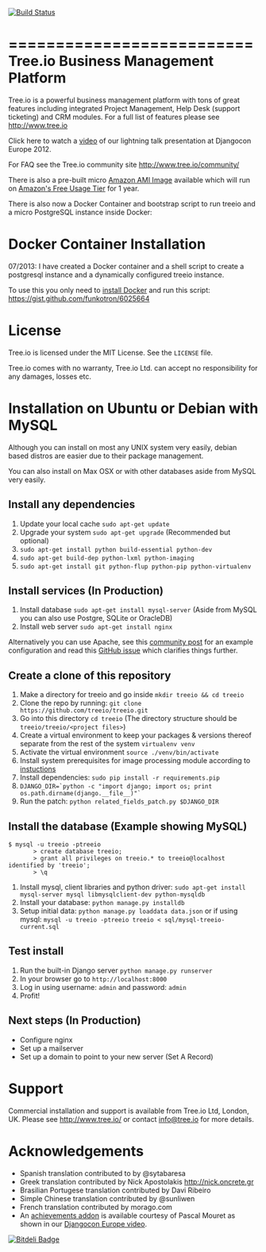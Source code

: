 [![Build Status](https://secure.travis-ci.org/treeio/treeio.png?branch=master)](http://travis-ci.org/treeio/treeio)

==========================
Tree.io Business Management Platform
==========================

Tree.io is a powerful business management platform with tons of great features including integrated Project Management, Help Desk (support ticketing) and CRM modules. For a full list of features please see http://www.tree.io 

Click here to watch a [video](http://klewel.com/conferences/djangocon-2012/index.php?talkID=15) of our lightning talk presentation at Djangocon Europe 2012.

For FAQ see the Tree.io community site http://www.tree.io/community/

There is also a pre-built micro [Amazon AMI Image](https://console.aws.amazon.com/ec2/home?region=us-east-1#launchAmi=ami-6af22f03&source=tree.io) available which will run on [Amazon's Free Usage Tier](http://aws.amazon.com/free/) for 1 year.

There is also now a Docker Container and bootstrap script to run treeio and a micro PostgreSQL instance inside Docker:


Docker Container Installation
=============================

07/2013: I have created a Docker container and a shell script to create a postgresql instance and a dynamically configured treeio instance.

To use this you only need to [install Docker](http://www.docker.io/gettingstarted/) and run this script: https://gist.github.com/funkotron/6025664
 

License
=======

Tree.io is licensed under the MIT License. See the `LICENSE` file.

Tree.io comes with no warranty, Tree.io Ltd. can accept no responsibility for any damages, losses etc.


Installation on Ubuntu or Debian with MySQL
================================

Although you can install on most any UNIX system very easily, debian based distros are easier due to their package management.

You can also install on Max OSX or with other databases aside from MySQL very easily.


Install any dependencies
------------------------

1.  Update your local cache `sudo apt-get update`
1.  Upgrade your system `sudo apt-get upgrade` (Recommended but optional)
1.  `sudo apt-get install python build-essential python-dev`
1.  `sudo apt-get build-dep python-lxml python-imaging`
1.  `sudo apt-get install git python-flup python-pip python-virtualenv`


Install services (In Production)
------------------------

1.  Install database `sudo apt-get install mysql-server` (Aside from MySQL you can also use Postgre, SQLite or OracleDB)
1.  Install web server `sudo apt-get install nginx` 

Alternatively you can use Apache, see this [community post](http://tree.io/en/community/questions/186/treeio-with-wsgi-for-apache-deploy) for an example configuration and read this [GitHub issue](https://github.com/treeio/treeio/issues/98) which clarifies things further.

Create a clone of this repository
------------------------

1.  Make a directory for treeio and go inside `mkdir treeio && cd treeio`
1.  Clone the repo by running: `git clone https://github.com/treeio/treeio.git`
2.  Go into this directory `cd treeio` (The directory structure should be `treeio/treeio/<project files>`)
2.  Create a virtual environment to keep your packages & versions thereof separate from the rest of the system `virtualenv venv`
3.  Activate the virtual environment `source ./venv/bin/activate`
4.  Install system prerequisites for image processing module according to [instuctions](https://github.com/python-imaging/Pillow#platform-specific-instructions)
1.  Install dependencies: `sudo pip install -r requirements.pip`
2.  ```DJANGO_DIR=`python -c "import django; import os; print os.path.dirname(django.__file__)"` ```
1.  Run the patch: `python related_fields_patch.py $DJANGO_DIR`


Install the database (Example showing MySQL)
------------------------

    $ mysql -u treeio -ptreeio
           > create database treeio;
           > grant all privileges on treeio.* to treeio@localhost identified by 'treeio';
           > \q

1.  Install mysql, client libraries and python driver: `sudo apt-get install mysql-server mysql libmysqlclient-dev python-mysqldb`
1.  Install your database: `python manage.py installdb`
1.  Setup initial data: `python manage.py loaddata data.json` or if using mysql: `mysql -u treeio -ptreeio treeio < sql/mysql-treeio-current.sql`

Test install 
------------------------

1.  Run the built-in Django server `python manage.py runserver`
1.  In your browser go to `http://localhost:8000`
1.  Log in using username: `admin` and password: `admin`
1.  Profit!

Next steps (In Production)
------------------------

* Configure nginx
* Set up a mailserver
* Set up a domain to point to your new server (Set A Record)


Support
=======

Commercial installation and support is available from Tree.io Ltd, London, UK.
Please see http://www.tree.io/ or contact info@tree.io for more details.

Acknowledgements
================

* Spanish translation contributed to by @sytabaresa
* Greek translation contributed by Nick Apostolakis http://nick.oncrete.gr
* Brasilian Portugese translation contributed by Davi Ribeiro
* Simple Chinese translation contributed by @sunliwen
* French translation contributed by morago.com
* An [achievements addon](https://github.com/pascalmouret/treeio-achievements) is available courtesy of Pascal Mouret as shown in our [Djangocon Europe video](http://klewel.com/conferences/djangocon-2012/index.php?talkID=15).


[![Bitdeli Badge](https://d2weczhvl823v0.cloudfront.net/treeio/treeio/trend.png)](https://bitdeli.com/free "Bitdeli Badge")

